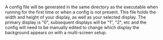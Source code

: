 A config file will be generated in the same directory as the executable when running for the first time or when a config is not present. This file holds the width and height of your display, as well as your selected display. The primary display is "0", subsequent displays will be "1", "2", etc and the config will need to be manually edited to change which display the background appears on with a multi-screen setup.

